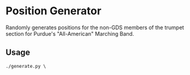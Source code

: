 # Position Generator

Randomly generates positions for the non-GDS members of the trumpet section for Purdue's "All-American" Marching Band.

## Usage

<pre><code>./generate.py \<file with formatted list of names\></pre></code>
